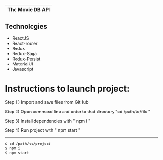 |The Movie DB API
|-------------------------------------------------

## Technologies

- ReactJS
- React-router
- Redux
- Redux-Saga
- Redux-Persist
- MaterialUI
- Javascript

# Instructions to launch project:

Step 1 ) Import and save files from GitHub

Step 2) Open command line and enter to that directory "cd /path/to/file "

Step 3) Install dependencies with " npm i "

Step 4) Run project with " npm start "

---

```sh
$ cd /path/to/project
$ npm i
$ npm start
```
